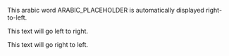 This arabic word ARABIC_PLACEHOLDER is automatically displayed right-to-left.

This text will go left to right.

This text will go right to left.
